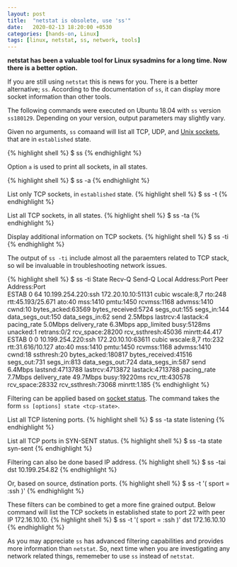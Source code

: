 ```yaml
---
layout: post
title:  "netstat is obsolete, use 'ss'"
date:   2020-02-13 18:20:00 +0530
categories: [hands-on, Linux]
tags: [linux, netstat, ss, network, tools]
---
```


**netstat has been a valuable tool for Linux sysadmins for a long time. Now there is a better option.**

If you are still using `netstat` this is news for you. There is a better alternative; `ss`. According to the documentation of `ss`, it can display more socket information than other tools.

The following commands were executed on Ubuntu 18.04 with `ss` version `ss180129`. Depending on your version, output parameters may slightly vary.

Given no arguments, `ss` comaand will list all TCP, UDP, and [Unix sockets], that are in `established` state.

{% highlight shell %}
$ ss
{% endhighlight %} 

Option `a` is used to print all sockets, in all states.

{% highlight shell %}
$ ss -a
{% endhighlight %}

List only TCP sockets, in `established` state.
{% highlight shell %}
$ ss -t
{% endhighlight %}

List all TCP sockets, in all states.
{% highlight shell %}
$ ss -ta
{% endhighlight %}

Display additional information on TCP sockets.
{% highlight shell %}
$ ss -ti
{% endhighlight %}

The output of `ss -ti` include almost all the paraemters related to TCP stack, so wil be invaluable in troubleshooting network issues.

{% highlight shell %}
$ ss -ti
State               Recv-Q                Send-Q                                  Local Address:Port                                  Peer Address:Port                 
ESTAB               0                     64                                     10.199.254.220:ssh                                  172.20.10.10:51131
         cubic wscale:8,7 rto:248 rtt:45.193/25.671 ato:40 mss:1410 pmtu:1450 rcvmss:1168 advmss:1410 cwnd:10 bytes_acked:63569 bytes_received:5724 segs_out:155 segs_in:144 data_segs_out:150 data_segs_in:62 send 2.5Mbps lastrcv:4 lastack:4 pacing_rate 5.0Mbps delivery_rate 6.3Mbps app_limited busy:5128ms unacked:1 retrans:0/2 rcv_space:28200 rcv_ssthresh:45036 minrtt:44.417
ESTAB               0                     0                                      10.199.254.220:ssh                                  172.20.10.10:63611
         cubic wscale:8,7 rto:232 rtt:31.616/10.127 ato:40 mss:1410 pmtu:1450 rcvmss:1168 advmss:1410 cwnd:18 ssthresh:20 bytes_acked:180817 bytes_received:41516 segs_out:731 segs_in:813 data_segs_out:724 data_segs_in:587 send 6.4Mbps lastsnd:4713788 lastrcv:4713872 lastack:4713788 pacing_rate 7.7Mbps delivery_rate 49.7Mbps busy:19220ms rcv_rtt:430578 rcv_space:28332 rcv_ssthresh:73068 minrtt:1.185
{% endhighlight %}

Filtering can be applied based on [socket status]. The command takes the form `ss [options] state <tcp-state>`.

List all TCP listening ports.
{% highlight shell %}
$ ss -ta state listening
{% endhighlight %}

List all TCP ports in SYN-SENT status.
{% highlight shell %}
$ ss -ta state syn-sent
{% endhighlight %}

Filtering can also be done based IP address.
{% highlight shell %}
$ ss -tai dst 10.199.254.82
{% endhighlight %}

Or, based on source, dstination ports.
{% highlight shell %}
$ ss -t '( sport = :ssh )'
{% endhighlight %}

These filters can be combined to get a more fine grained output. Below command will list the TCP sockets in established state to port 22 with peer IP 172.16.10.10.
{% highlight shell %}
$ ss -t '( sport = :ssh )' dst 172.16.10.10
{% endhighlight %}

As you may appreciate `ss` has advanced filtering capabilities and provides more information than `netstat`. So, next time when you are investigating any network related things, rememeber to use `ss` instead of `netstat`.

[Unix sockets]: http://en.wikipedia.org/wiki/Unix_domain_socket
[socket status]: https://en.wikipedia.org/wiki/Transmission_Control_Protocol#Protocol_operation
